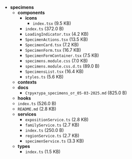 - **specimens**
  - **components**
    - **icons**
      - `index.tsx` (9.5 KB)
    - `index.ts` (372.0 B)
    - `LoadingIndicator.tsx` (4.2 KB)
    - `SpecimenActions.tsx` (13.5 KB)
    - `SpecimenCard.tsx` (7.2 KB)
    - `SpecimenForm.tsx` (16.7 KB)
    - `SpecimenFormContainer.tsx` (7.5 KB)
    - `specimens.module.css` (7.0 KB)
    - `specimens.module.css.d.ts` (89.0 B)
    - `SpecimensList.tsx` (16.4 KB)
    - `styles.ts` (5.6 KB)
  - **contexts**
  - **docs**
    - `Структура_specimens_от_05-03-2025.md` (825.0 B)
  - **hooks**
  - `index.ts` (526.0 B)
  - `README.md` (2.8 KB)
  - **services**
    - `expositionService.ts` (2.8 KB)
    - `familyService.ts` (2.7 KB)
    - `index.ts` (250.0 B)
    - `regionService.ts` (2.7 KB)
    - `specimenService.ts` (3.3 KB)
  - **types**
    - `index.ts` (1.5 KB)

